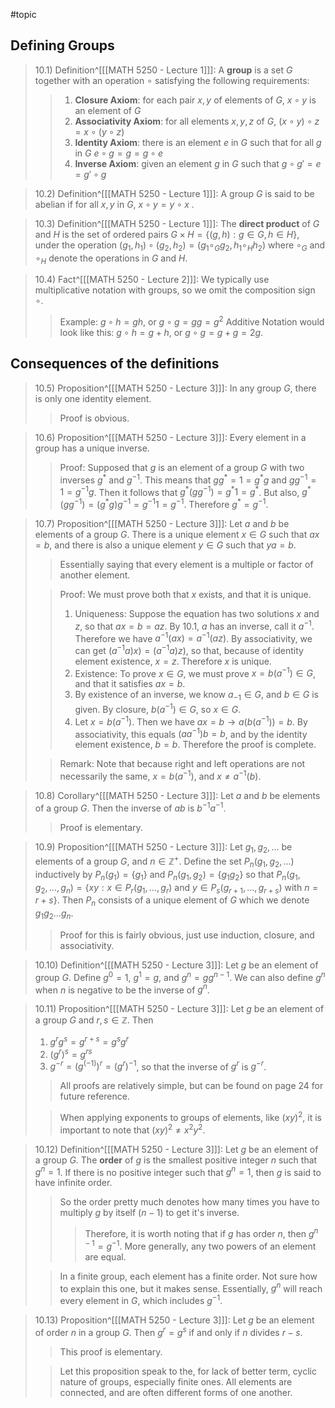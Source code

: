 #topic
## Defining Groups

>10.1) Definition^[[[MATH 5250 - Lecture 1]]]: A **group** is a set *G* together with an operation $\circ$ satisfying the following requirements:
>>1. **Closure Axiom**: for each pair $x,y$ of elements of *G*, $x \circ y$ is an element of *G*
>>2. **Associativity Axiom**: for all elements $x, y, z$ of *G*, $(x \circ y) \circ z = x \circ (y \circ z)$
>>3. **Identity Axiom**: there is an element *e* in *G* such that for all *g* in *G* $e \circ g = g = g \circ e$
>>4. **Inverse Axiom**: given an element *g* in *G* such that $g \circ g' = e = g' \circ g$

>10.2) Definition^[[[MATH 5250 - Lecture 1]]]: A group *G* is said to be abelian if for all $x,y$ in *G*, $x \circ y = y \circ x$ . 

>10.3) Definition^[[[MATH 5250 - Lecture 1]]]: The **direct product** of *G* and *H* is the set of ordered pairs $G \times H = \{ (g, h): g \in G, h \in H\}$, under the operation $(g_1, h_1) \circ (g_2, h_2) = (g_1  {\circ}_G  g_2, h_1  {\circ}_H  h_2)$ where ${\circ}_G$ and ${\circ}_H$ denote the operations in *G* and *H*.

>10.4) Fact^[[[MATH 5250 - Lecture 2]]]: We typically use multiplicative notation with groups, so we omit the composition sign $\circ$.
>>Example: $g \circ h = gh$, or $g \circ g = gg = g^2$
>>Additive Notation would look like this: $g \circ h = g + h$, or $g \circ g = g+g = 2g$.
## Consequences of the definitions

>10.5) Proposition^[[[MATH 5250 - Lecture 3]]]: In any group $G$, there is only one identity element.
>>Proof is obvious.

>10.6) Proposition^[[[MATH 5250 - Lecture 3]]]: Every element in a group has a unique inverse.
>>Proof: Supposed that $g$ is an element of a group $G$ with two inverses $g^*$ and $g^{-1}$. This means that $gg^*=1=g^*g$  and $gg^{-1}=1=g^{-1}g$. Then it follows that $g^*(gg^{-1})=g^*1=g^*$. But also, $g^*(gg^{-1})=(g^*g)g^{-1}=g^{-1}1=g^{-1}$. Therefore $g^*=g^{-1}$.

>10.7) Proposition^[[[MATH 5250 - Lecture 3]]]: Let $a$ and $b$ be elements of a group $G$. There is a unique element $x \in G$ such that $ax=b$, and there is also a unique element $y \in G$ such that $ya=b$. 
>>Essentially saying that every element is a multiple or factor of another element.
>
>>Proof: We must prove both that $x$ exists, and that it is unique. 
>>1. Uniqueness: Suppose the equation has two solutions $x$ and $z$, so that $ax=b=az$. By 10.1, $a$ has an inverse, call it $a^{-1}$. Therefore we have $a^{-1}(ax)=a^{-1}(az)$. By associativity, we can get $(a^{-1}a)x)=(a^{-1}a)z)$, so that, because of identity element existence, $x=z$. Therefore $x$ is unique.
>>2. Existence: To prove $x \in G$, we must prove $x=b(a^{-1}) \in G$, and that it satisfies $ax=b$. 
>>	1. By existence of an inverse, we know $a_{-1} \in G$, and $b \in G$ is given. By closure, $b(a^{-1}) \in G$, so $x \in G$. 
>>	2. Let $x=b(a^{-1})$. Then we have $ax=b \rightarrow a(b(a^{-1}))=b$. By associativity, this equals $(aa^{-1})b=b$, and by the identity element existence, $b=b$. 
>>Therefore the proof is complete. 
>
>>Remark: Note that because right and left operations are not necessarily the same, $x=b(a^{-1})$, and $x \neq a^{-1}(b)$.

>10.8) Corollary^[[[MATH 5250 - Lecture 3]]]: Let $a$ and $b$ be elements of a group $G$. Then the inverse of $ab$ is $b^{-1}a^{-1}$.
>>Proof is elementary.

>10.9) Proposition^[[[MATH 5250 - Lecture 3]]]: Let $g_1, g_2, \dots$ be elements of a group $G$, and $n \in \mathbb{Z}^+$. Define the set $P_n(g_1,g_2,\dots)$ inductively by $P_n(g_1)=\{g_1\}$ and $P_n(g_1,g_{2})=\{g_1g_{2}\}$ so that $P_n(g_1,g_2,\dots,g_n)=\{xy: x \in P_r(g_1,\dots,g_r) \text{ and } y \in P_s(g_{r+1}, \dots, g_{r+s}) \text{ with } n=r+s\}$. Then $P_n$ consists of a unique element of $G$ which we denote $g_1g_2\dots g_n$.
>>Proof for this is fairly obvious, just use induction, closure, and associativity.

>10.10) Definition^[[[MATH 5250 - Lecture 3]]]: Let $g$ be an element of group $G$. Define $g^0=1$, $g^1=g$, and $g^n=gg^{n-1}$. We can also define $g^n$ when $n$ is negative to be the inverse of $g^{n}$. 

>10.11) Proposition^[[[MATH 5250 - Lecture 3]]]: Let $g$ be an element of a group $G$ and $r,s \in \mathbb{Z}$. Then
>1. $g^rg^s=g^{r+s}=g^sg^r$
>2. $(g^r)^s=g^{rs}$
>3. $g^{-r}=(g^{(-1)})^r=(g^r)^{-1}$, so that the inverse of $g^r$ is $g^{-r}$.
>>All proofs are relatively simple, but can be found on page 24 for future reference. 
>
>>When applying exponents to groups of elements, like $(xy)^2$, it is important to note that $(xy)^2 \neq x^2y^2$. 

>10.12) Definition^[[[MATH 5250 - Lecture 3]]]: Let $g$ be an element of a group $G$. The **order** of $g$ is the smallest positive integer $n$ such that $g^n=1$. If there is no positive integer such that $g^n=1$, then $g$ is said to have infinite order.
>>So the order pretty much denotes how many times you have to multiply $g$ by itself ($n-1$) to get it's inverse. 
>>>Therefore, it is worth noting that if $g$ has order $n$, then $g^{n-1}=g^{-1}$. More generally, any two powers of an element are equal.
>
>>In a finite group, each element has a finite order. Not sure how to explain this one, but it makes sense. Essentially, $g^n$ will reach every element in $G$, which includes $g^{-1}$. 

>10.13) Proposition^[[[MATH 5250 - Lecture 3]]]: Let $g$ be an element of order $n$ in a group $G$. Then $g^r=g^s$ if and only if $n$ divides $r-s$. 
>>This proof is elementary.
>
>>Let this proposition speak to the, for lack of better term, cyclic nature of groups, especially finite ones. All elements are connected, and are often different forms of one another. 
